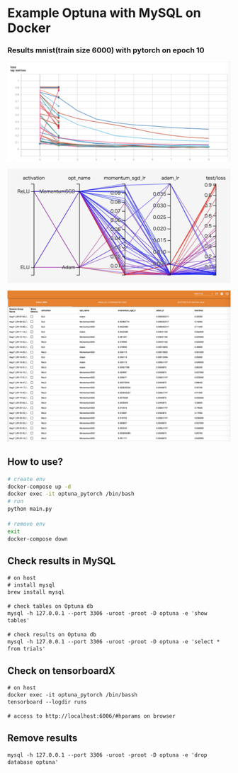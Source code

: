 # Example Optuna with MySQL on Docker

### Results mnist(train size 6000) with pytorch on epoch 10

![image-20190811183700962](./img/scalars.png)

![image-20190811183802094](./img/hparams.png)

![image-20190811183831484](./img/hparam_table.png)



## How to use?

```bash
# create env
docker-compose up -d
docker exec -it optuna_pytorch /bin/bash
# run
python main.py

# remove env
exit
docker-compose down
```



## Check results in MySQL 

```
# on host
# install mysql
brew install mysql

# check tables on Optuna db
mysql -h 127.0.0.1 --port 3306 -uroot -proot -D optuna -e 'show tables'

# check results on Optuna db
mysql -h 127.0.0.1 --port 3306 -uroot -proot -D optuna -e 'select * from trials'
```



## Check on tensorboardX

 ```
# on host
docker exec -it optuna_pytorch /bin/bassh
tensorboard --logdir runs

# access to http://localhost:6006/#hparams on browser
 ```



## Remove results

```
mysql -h 127.0.0.1 --port 3306 -uroot -proot -D optuna -e 'drop database optuna'
```

